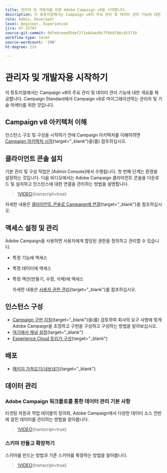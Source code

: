 ```yaml
---
title: 관리자 및 개발자를 위한 Adobe Campaign v8을 시작합니다.
description: 이 튜토리얼에서는 Campaign v8의 주요 관리 및 데이터 관리 기능에 대한 개요를 제공합니다. 관리자 및 기술 마케터가 Campaign Standard에서 Campaign v8로 마이그레이션하는 것이 목표입니다.
role: Admin, Developer
level: Beginner, Experienced
jira: KT-15787
source-git-commit: 0dfe6ceee85def2f1e6daed9c7f6b87b6c453739
workflow-type: tm+mt
source-wordcount: '290'
ht-degree: 22%

---
```



# 관리자 및 개발자용 시작하기

이 튜토리얼에서는 Campaign v8의 주요 관리 및 데이터 관리 기능에 대한 개요를 제공합니다. Campaign Standard에서 Campaign v8로 마이그레이션하는 관리자 및 기술 마케터를 위한 것입니다.

## Campaign v8 아키텍처 이해

인스턴스 구조 및 구성을 시작하기 전에 Campaign 아키텍처를 이해하려면 [Campaign 아키텍처 시작](https://experienceleague.adobe.com/en/docs/campaign/campaign-v8/config/architecture/architecture){target="_blank"}을(를) 참조하십시오.


## 클라이언트 콘솔 설치

기본 관리 및 구성 작업은 [Admin Console]에서 수행됩니다. 첫 번째 단계는 환경을 설정하는 것입니다. 다음 비디오에서는 Adobe Campaign 클라이언트 콘솔을 다운로드 및 설치하고 인스턴스에 대한 연결을 관리하는 방법을 설명합니다.

>[!VIDEO](https://video.tv.adobe.com/v/335375?quality=12&learn=on){transcript=true}

자세한 내용은 [클라이언트 콘솔로 Campaign에 연결](https://experienceleague.adobe.com/en/docs/campaign/campaign-v8/new/connect){target="_blank"}을 참조하십시오.

## 액세스 설정 및 관리

Adobe Campaign을 사용하면 사용자에게 할당된 권한을 정의하고 관리할 수 있습니다.

* 특정 기능에 액세스
* 특정 데이터에 액세스
* 특정 액션(만들기, 수정, 삭제)에 액세스

  자세한 내용은 [사용자 권한 관리](https://experienceleague.adobe.com/en/docs/campaign/campaign-v8/admin/permissions/manage-permissions){target="_blank"}를 참조하십시오.

## 인스턴스 구성

* [Campaign 구현 지침](https://experienceleague.adobe.com/en/docs/campaign/campaign-v8/config/implement/implement){target="_blank"}을(를) 검토하여 회사의 요구 사항에 맞게 Adobe Campaign을 조정하고 구현을 구성하고 구성하는 방법을 알아보십시오.
* [여기에서 채널 설정](https://experienceleague.adobe.com/en/docs/campaign/campaign-v8/send/push/push-data-collection){target="_blank"}
* [Experience Cloud 트리거 구성](https://experienceleague.adobe.com/en/docs/campaign-classic/using/integrating-with-adobe-experience-cloud/experience-triggers/about-triggers){target="_blank"}

## 배포

* [패키지 가져오기/내보내기](https://experienceleague.adobe.com/en/docs/campaign/campaign-v8/developer/packages){target="_blank"}

## 데이터 관리

### Adobe Campaign 워크플로를 통한 데이터 관리 기본 사항

타겟팅 차원과 작업 테이블의 정의와, Adobe Campaign에서 다양한 데이터 소스 전반에 걸친 데이터를 관리하는 방법을 알아봅니다.

>[!VIDEO](https://video.tv.adobe.com/v/339992?quality=12&learn=on){transcript=true}


### 스키마 만들고 확장하기

스키마를 만드는 방법과 기존 스키마를 확장하는 방법을 알아봅니다.

>[!VIDEO](https://video.tv.adobe.com/v/337939?quality=12&learn=on){transcript=true}
